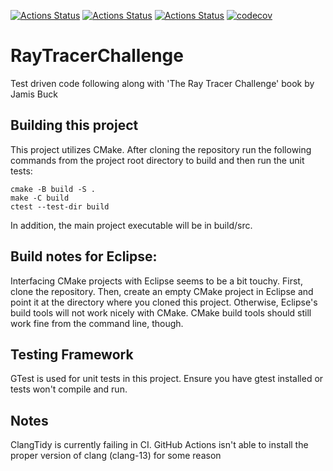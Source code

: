 [![Actions Status](https://github.com/NianZo/RayTracerChallenge/workflows/Build%20and%20Test/badge.svg)](https://github.com/NianZo/RayTracerChallenge/actions)
[![Actions Status](https://github.com/NianZo/RayTracerChallenge/workflows/Clang%20Format/badge.svg)](https://github.com/NianZo/RayTracerChallenge/actions)
[![Actions Status](https://github.com/NianZo/RayTracerChallenge/workflows/Clang%20Tidy/badge.svg)](https://github.com/NianZo/RayTracerChallenge/actions)
[![codecov](https://codecov.io/gh/NianZo/RayTracerChallenge/branch/main/graph/badge.svg?token=PC1EF3KWN5)](https://codecov.io/gh/NianZo/RayTracerChallenge)
# RayTracerChallenge
Test driven code following along with 'The Ray Tracer Challenge' book by Jamis Buck

## Building this project
This project utilizes CMake. After cloning the repository run the following commands from the project root directory to build and then run the unit tests:
```
cmake -B build -S .
make -C build
ctest --test-dir build
```
In addition, the main project executable will be in build/src.

## Build notes for Eclipse:
Interfacing CMake projects with Eclipse seems to be a bit touchy. First, clone the repository. Then, create an empty CMake project in Eclipse and point it at the directory where you cloned this project. Otherwise, Eclipse's build tools will not work nicely with CMake. CMake build tools should still work fine from the command line, though.

## Testing Framework
GTest is used for unit tests in this project. Ensure you have gtest installed or tests won't compile and run.

## Notes
ClangTidy is currently failing in CI. GitHub Actions isn't able to install the proper version of clang (clang-13) for some reason
